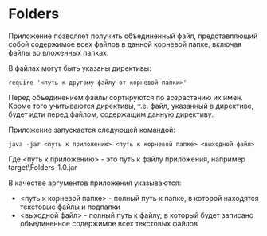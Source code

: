 # Folders
Приложение позволяет получить объединенный файл,
представляющий собой содержимое всех файлов в данной корневой папке, включая файлы во вложенных папках.

В файлах могут быть указаны директивы:
```
require '<путь к другому файлу от корневой папки>'
```

Перед объединением файлы сортируются по возрастанию их имен.
Кроме того учитываются директивы, т.е. файл, указанный в директиве, будет идти перед файлом, содержащим данную директиву.

Приложение запускается следующей командой:
```
java -jar <путь к приложению> <путь к корневой папке> <выходной файл>
```
Где <путь к приложению> - это путь к файлу приложения, например target\Folders-1.0.jar

В качестве аргументов приложения указываются:
- <путь к корневой папке> - полный путь к папке, в которой находятся текстовые файлы и подпапки
- <выходной файл> - полный путь к файлу, в который будет записано объединенное содержимое всех текстовых файлов

